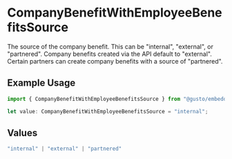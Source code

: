 # CompanyBenefitWithEmployeeBenefitsSource

The source of the company benefit. This can be "internal", "external", or "partnered". Company benefits created via the API default to "external". Certain partners can create company benefits with a source of "partnered".

## Example Usage

```typescript
import { CompanyBenefitWithEmployeeBenefitsSource } from "@gusto/embedded-api/models/components/companybenefitwithemployeebenefits.js";

let value: CompanyBenefitWithEmployeeBenefitsSource = "internal";
```

## Values

```typescript
"internal" | "external" | "partnered"
```